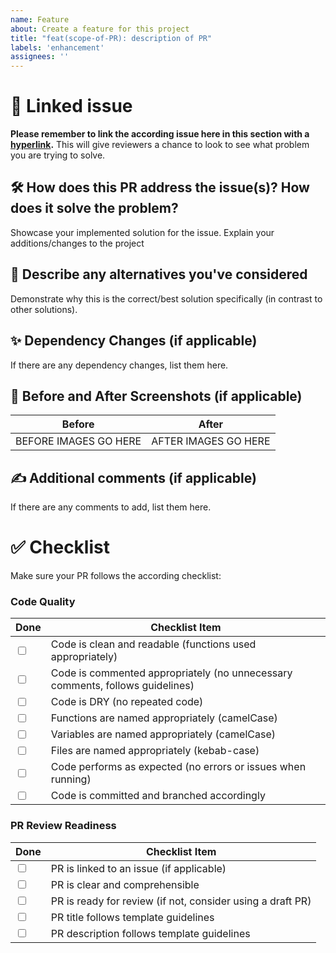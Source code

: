```yaml
---
name: Feature
about: Create a feature for this project
title: "feat(scope-of-PR): description of PR"
labels: 'enhancement'
assignees: ''
---
```


# 🚩 Linked issue

**Please remember to link the according issue here in this section with a [hyperlink](https://github.com/cuhacking/2025/issues).** This will give reviewers a chance to look to see what problem you are trying to solve.

## 🛠 How does this PR address the issue(s)? How does it solve the problem?

Showcase your implemented solution for the issue. Explain your additions/changes to the project

## 🧠 Describe any alternatives you've considered

Demonstrate why this is the correct/best solution specifically (in contrast to other solutions).

## ✨ Dependency Changes (if applicable)

If there are any dependency changes, list them here.

## 📸 Before and After Screenshots (if applicable)

|        Before         |        After         |
| :-------------------: | :------------------: |
| BEFORE IMAGES GO HERE | AFTER IMAGES GO HERE |

## ✍️ Additional comments (if applicable)

If there are any comments to add, list them here.

# ✅ Checklist

Make sure your PR follows the according checklist:

### **Code Quality**

<table>
  <thead>
    <tr>
      <th>Done</th>
      <th>Checklist Item</th>
    </tr>
  </thead>
  <tbody>
    <tr>
      <td><input type="checkbox" /></td>
      <td>Code is clean and readable (functions used appropriately)</td>
    </tr>
    <tr>
      <td><input type="checkbox" /></td>
      <td>Code is commented appropriately (no unnecessary comments, follows guidelines)</td>
    </tr>
    <tr>
      <td><input type="checkbox" /></td>
      <td>Code is DRY (no repeated code)</td>
    </tr>
    <tr>
      <td><input type="checkbox" /></td>
      <td>Functions are named appropriately (camelCase)</td>
    </tr>
    <tr>
      <td><input type="checkbox" /></td>
      <td>Variables are named appropriately (camelCase)</td>
    </tr>
    <tr>
      <td><input type="checkbox" /></td>
      <td>Files are named appropriately (kebab-case)</td>
    </tr>
    <tr>
      <td><input type="checkbox" /></td>
      <td>Code performs as expected (no errors or issues when running)</td>
    </tr>
    <tr>
      <td><input type="checkbox" /></td>
      <td>Code is committed and branched accordingly</td>
    </tr>
  </tbody>
</table>

### **PR Review Readiness**

<table>
  <thead>
    <tr>
      <th>Done</th>
      <th>Checklist Item</th>
    </tr>
  </thead>
  <tbody>
    <tr>
      <td><input type="checkbox" /></td>
      <td>PR is linked to an issue (if applicable)</td>
    </tr>
    <tr>
      <td><input type="checkbox" /></td>
      <td>PR is clear and comprehensible</td>
    </tr>
    <tr>
      <td><input type="checkbox" /></td>
      <td>PR is ready for review (if not, consider using a draft PR)</td>
    </tr>
    <tr>
      <td><input type="checkbox" /></td>
      <td>PR title follows template guidelines</td>
    </tr>
    <tr>
      <td><input type="checkbox" /></td>
      <td>PR description follows template guidelines</td>
    </tr>
  </tbody>
</table>
